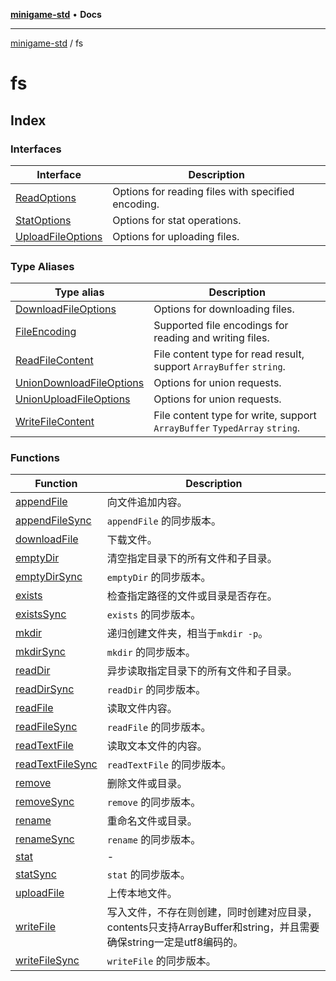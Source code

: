 [**minigame-std**](../../README.md) • **Docs**

***

[minigame-std](../../README.md) / fs

# fs

## Index

### Interfaces

| Interface | Description |
| ------ | ------ |
| [ReadOptions](interfaces/ReadOptions.md) | Options for reading files with specified encoding. |
| [StatOptions](interfaces/StatOptions.md) | Options for stat operations. |
| [UploadFileOptions](interfaces/UploadFileOptions.md) | Options for uploading files. |

### Type Aliases

| Type alias | Description |
| ------ | ------ |
| [DownloadFileOptions](type-aliases/DownloadFileOptions.md) | Options for downloading files. |
| [FileEncoding](type-aliases/FileEncoding.md) | Supported file encodings for reading and writing files. |
| [ReadFileContent](type-aliases/ReadFileContent.md) | File content type for read result, support `ArrayBuffer` `string`. |
| [UnionDownloadFileOptions](type-aliases/UnionDownloadFileOptions.md) | Options for union requests. |
| [UnionUploadFileOptions](type-aliases/UnionUploadFileOptions.md) | Options for union requests. |
| [WriteFileContent](type-aliases/WriteFileContent.md) | File content type for write, support `ArrayBuffer` `TypedArray` `string`. |

### Functions

| Function | Description |
| ------ | ------ |
| [appendFile](functions/appendFile.md) | 向文件追加内容。 |
| [appendFileSync](functions/appendFileSync.md) | `appendFile` 的同步版本。 |
| [downloadFile](functions/downloadFile.md) | 下载文件。 |
| [emptyDir](functions/emptyDir.md) | 清空指定目录下的所有文件和子目录。 |
| [emptyDirSync](functions/emptyDirSync.md) | `emptyDir` 的同步版本。 |
| [exists](functions/exists.md) | 检查指定路径的文件或目录是否存在。 |
| [existsSync](functions/existsSync.md) | `exists` 的同步版本。 |
| [mkdir](functions/mkdir.md) | 递归创建文件夹，相当于`mkdir -p`。 |
| [mkdirSync](functions/mkdirSync.md) | `mkdir` 的同步版本。 |
| [readDir](functions/readDir.md) | 异步读取指定目录下的所有文件和子目录。 |
| [readDirSync](functions/readDirSync.md) | `readDir` 的同步版本。 |
| [readFile](functions/readFile.md) | 读取文件内容。 |
| [readFileSync](functions/readFileSync.md) | `readFile` 的同步版本。 |
| [readTextFile](functions/readTextFile.md) | 读取文本文件的内容。 |
| [readTextFileSync](functions/readTextFileSync.md) | `readTextFile` 的同步版本。 |
| [remove](functions/remove.md) | 删除文件或目录。 |
| [removeSync](functions/removeSync.md) | `remove` 的同步版本。 |
| [rename](functions/rename.md) | 重命名文件或目录。 |
| [renameSync](functions/renameSync.md) | `rename` 的同步版本。 |
| [stat](functions/stat.md) | - |
| [statSync](functions/statSync.md) | `stat` 的同步版本。 |
| [uploadFile](functions/uploadFile.md) | 上传本地文件。 |
| [writeFile](functions/writeFile.md) | 写入文件，不存在则创建，同时创建对应目录，contents只支持ArrayBuffer和string，并且需要确保string一定是utf8编码的。 |
| [writeFileSync](functions/writeFileSync.md) | `writeFile` 的同步版本。 |
